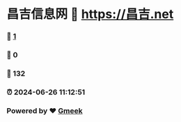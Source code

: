# 昌吉信息网 :link: https://昌吉.net 
### :page_facing_up: [1](https://昌吉.net/tag.html) 
### :speech_balloon: 0 
### :hibiscus: 132 
### :alarm_clock: 2024-06-26 11:12:51 
### Powered by :heart: [Gmeek](https://github.com/Meekdai/Gmeek)
